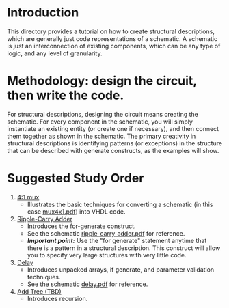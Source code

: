 # Introduction

This directory provides a tutorial on how to create structural descriptions, which are generally just code representations of a schematic. A schematic is just an interconnection
of existing components, which can be any type of logic, and any level of granularity.

# Methodology: design the circuit, then write the code.

For structural descriptions, designing the circuit means creating the schematic. For every component in the schematic, you will simply instantiate an existing entity 
(or create one if necessary), and then connect them together as shown in the schematic. The primary creativity in structural descriptions is identifying patterns (or exceptions) 
in the structure that can be described with generate constructs, as the examples will show.

# Suggested Study Order

1. [4:1 mux](mux4x1.vhd)
    - Illustrates the basic techniques for converting a schematic (in this case [mux4x1.pdf](mux4x1.pdf)) into VHDL code.    
1. [Ripple-Carry Adder](ripple_carry_adder.vhd)
    - Introduces the for-generate construct.    
    - See the schematic [ripple_carry_adder.pdf](ripple_carry_adder.pdf) for reference.
    - ***Important point:*** Use the "for generate" statement anytime that there is a pattern in a structural description. This construct will allow you to specify very large structures with very little code.
1. [Delay](delay.sv)
    - Introduces unpacked arrays, if generate, and parameter validation techniques.    
    - See the schematic [delay.pdf](delay.pdf) for reference.
1. [Add Tree (TBD)]()
    - Introduces recursion.    
    

